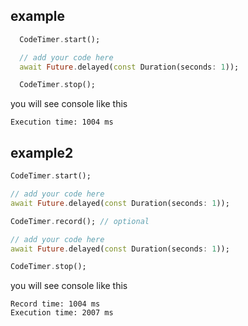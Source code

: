 ## example
```dart
  CodeTimer.start();

  // add your code here
  await Future.delayed(const Duration(seconds: 1));

  CodeTimer.stop();
```
you will see console like this
```
Execution time: 1004 ms
```

## example2
```dart
CodeTimer.start();

// add your code here
await Future.delayed(const Duration(seconds: 1));

CodeTimer.record(); // optional

// add your code here
await Future.delayed(const Duration(seconds: 1));

CodeTimer.stop();
```
you will see console like this
```
Record time: 1004 ms
Execution time: 2007 ms
```